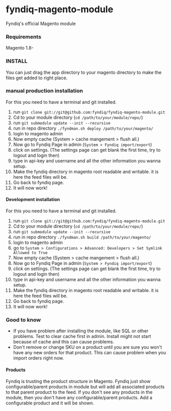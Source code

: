 # fyndiq-magento-module
Fyndiq's official Magento module


### Requirements
Magento 1.8-



### INSTALL
You can just drag the app directory to your magento directory to make the files get added to right place.

### manual production installation
For this you need to have a terminal and git installed.

1. run `git clone git://git@github.com:fyndiq/fyndiq-magento-module.git`
2. Cd to your module directory (`cd /path/to/your/module/repo/`)
3. run `git submodule update --init --recursive`
4. run in repo directory `./fyndman.sh deploy /path/to/your/magento/`
5. login to magento admin
6. Now empty cache (System > cache mangement > flush all.)
7. Now go to Fyndiq Page in admin (`System > Fyndiq import/export`)
8. click on settings. (The settings page can get blank the first time, try to logout and login then)
9. type in api-key and username and all the other information you wanna setup.
10. Make the fyndiq directory in magento root readable and writable. it is here the feed files will be.
11. Go back to fyndiq page.
12. It will now work!

#### Development installation
For this you need to have a terminal and git installed.

1. run `git clone git://git@github.com:fyndiq/fyndiq-magento-module.git`
2. Cd to your module directory (`cd /path/to/your/module/repo/`)
3. run `git submodule update --init --recursive`
4. run in repo directory `./fyndman.sh build /path/to/your/magento/`
5. login to magento admin
6. go to `System > Configurations > Advanced: Developers > Set Symlink Allowed to True`
7. Now empty cache (System > cache mangement > flush all.)
8. Now go to Fyndiq Page in admin (`System > Fyndiq import/export`)
9. click on settings. (The settings page can get blank the first time, try to logout and login then)
10. type in api-key and username and all the other information you wanna setup.
11. Make the fyndiq directory in magento root readable and writable. it is here the feed files will be.
12. Go back to fyndiq page.
13. It will now work!

### Good to know
 * If you have problem after installing the module, like SQL or other problems. Test to clear cache first in admin. Install might not start because of cache and this can cause problems.
 * Don't remove or change SKU on a product until you are sure you won't have any new orders for that product. This can cause problem when you import orders right now.

#### Products
Fyndiq is trusting the product structure in Magento. Fyndiq just show configurable/parent products in module but will add all associated products to that parent product to the feed. If you don't see any products in the module, then you don't have any configurable/parent products. Add a configurable product and it will be shown.